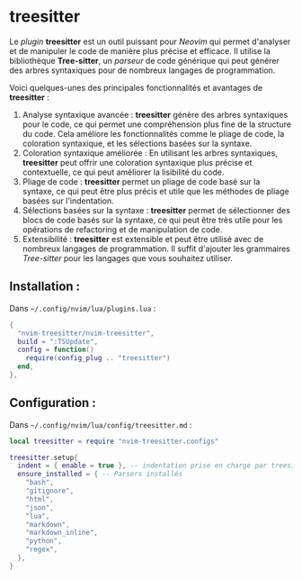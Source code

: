 # treesitter

Le *plugin* **treesitter** est un outil puissant pour *Neovim* qui permet d'analyser et de manipuler le code de manière plus précise et efficace. Il utilise la bibliothèque **Tree-sitter**, un *parseur* de code générique qui peut générer des arbres syntaxiques pour de nombreux langages de programmation.

Voici quelques-unes des principales fonctionnalités et avantages de **treesitter** :
1. Analyse syntaxique avancée : **treesitter** génère des arbres syntaxiques pour le code, ce qui permet une compréhension plus fine de la structure du code. Cela améliore les fonctionnalités comme le pliage de code, la coloration syntaxique, et les sélections basées sur la syntaxe.
2. Coloration syntaxique améliorée : En utilisant les arbres syntaxiques, **treesitter** peut offrir une coloration syntaxique plus précise et contextuelle, ce qui peut améliorer la lisibilité du code.
3. Pliage de code : **treesitter** permet un pliage de code basé sur la syntaxe, ce qui peut être plus précis et utile que les méthodes de pliage basées sur l'indentation.
4. Sélections basées sur la syntaxe : **treesitter** permet de sélectionner des blocs de code basés sur la syntaxe, ce qui peut être très utile pour les opérations de refactoring et de manipulation de code.
5. Extensibilité : **treesitter** est extensible et peut être utilisé avec de nombreux langages de programmation. Il suffit d'ajouter les grammaires *Tree-sitter* pour les langages que vous souhaitez utiliser.

## Installation :

Dans `~/.config/nvim/lua/plugins.lua` :
```lua
{
  "nvim-treesitter/nvim-treesitter",
  build = ":TSUpdate",
  config = function()
    require(config_plug .. "treesitter")
  end,
},
```

## Configuration :

Dans `~/.config/nvim/lua/config/treesitter.md` :
```lua
local treesitter = require "nvim-treesitter.configs"

treesitter.setup{
  indent = { enable = true }, -- indentation prise en charge par treesitter
  ensure_installed = { -- Parsers installés
    "bash", 
    "gitignore",
    "html",
    "json",
    "lua",
    "markdown",
    "markdown_inline",
    "python",
    "regex",
  },
}
```
